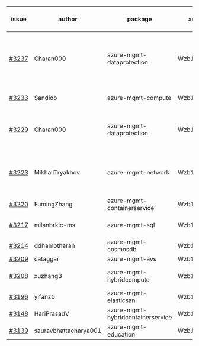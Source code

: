 | issue | author | package | assignee | bot advice | created date of issue | target release date | date from target |
| ------ | ------ | ------ | ------ | ------ | ------ | ------ | :-----: |
| [#3237](https://github.com/Azure/sdk-release-request/issues/3237) | Charan000 | azure-mgmt-dataprotection | Wzb123456789 | duplicated issue  <br> new issue. close to release date.  | 10-03 | 10-05 | 1 |
| [#3233](https://github.com/Azure/sdk-release-request/issues/3233) | Sandido | azure-mgmt-compute | Wzb123456789 | new issue. MultiAPI | 09-30 | 10-17 |  |
| [#3229](https://github.com/Azure/sdk-release-request/issues/3229) | Charan000 | azure-mgmt-dataprotection | Wzb123456789 | duplicated issue  <br> close to release date.  | 09-29 | 10-03 | 0 |
| [#3223](https://github.com/Azure/sdk-release-request/issues/3223) | MikhailTryakhov | azure-mgmt-network | Wzb123456789 | new issue. close to release date.  MultiAPI | 09-28 | 10-05 | 1 |
| [#3220](https://github.com/Azure/sdk-release-request/issues/3220) | FumingZhang | azure-mgmt-containerservice | Wzb123456789 |  | 09-28 | 09-30 |  |
| [#3217](https://github.com/Azure/sdk-release-request/issues/3217) | milanbrkic-ms | azure-mgmt-sql | Wzb123456789 | close to release date.  | 09-28 | 10-03 | 0 |
| [#3214](https://github.com/Azure/sdk-release-request/issues/3214) | ddhamotharan | azure-mgmt-cosmosdb | Wzb123456789 |  | 09-27 | 10-11 |  |
| [#3209](https://github.com/Azure/sdk-release-request/issues/3209) | cataggar | azure-mgmt-avs | Wzb123456789 | Hold on | 09-26 | 10-31 |  |
| [#3208](https://github.com/Azure/sdk-release-request/issues/3208) | xuzhang3 | azure-mgmt-hybridcompute | Wzb123456789 | close to release date.  | 09-21 | 10-05 | 1 |
| [#3196](https://github.com/Azure/sdk-release-request/issues/3196) | yifanz0 | azure-mgmt-elasticsan | Wzb123456789 |  | 09-19 | 10-12 |  |
| [#3148](https://github.com/Azure/sdk-release-request/issues/3148) | HariPrasadV | azure-mgmt-hybridcontainerservice | Wzb123456789 |  | 09-07 | 10-11 |  |
| [#3139](https://github.com/Azure/sdk-release-request/issues/3139) | sauravbhattacharya001 | azure-mgmt-education | Wzb123456789 |  | 09-02 | 10-17 |  |
